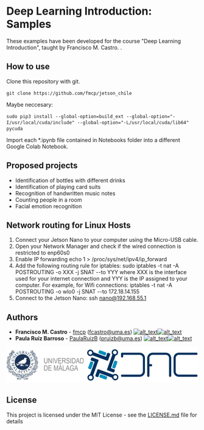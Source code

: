 # Deep Learning Introduction: Samples

These examples have been developed for the course "Deep Learning Introduction", taught by Francisco M. Castro. .


## How to use

Clone this repository with git.

```
git clone https://github.com/fmcp/jetson_chile
```

Maybe neccesary:
```
sudo pip3 install --global-option=build_ext --global-option="-I/usr/local/cuda/include" --global-option="-L/usr/local/cuda/lib64" pycuda
```

Import each *.ipynb file contained in Notebooks folder into a different Google Colab Notebook.

## Proposed projects
* Identification of bottles with different drinks
* Identification of playing card suits
* Recognition of handwritten music notes
* Counting people in a room
* Facial emotion recognition

## Network routing for Linux Hosts
1. Connect your Jetson Nano to your computer using the Micro-USB cable.
2. Open your Network Manager and check if the wired connection is restricted to enp60s0
3. Enable IP forwarding echo 1 > /proc/sys/net/ipv4/ip_forward
4. Add the following routing rule for iptables: sudo iptables -t nat -A POSTROUTING -o XXX -j SNAT --to YYY where XXX is the interface used for your internet connection and YYY is the IP assigned to your computer. For example, for Wifi connections: iptables -t nat -A POSTROUTING -o wlo0 -j SNAT --to 172.18.14.155
5. Connect to the Jetson Nano: ssh nano@192.168.55.1

## Authors

* **Francisco M. Castro** - [fmcp](https://github.com/fmcp) (fcastro@uma.es) [<img alt="alt_text" width="15px" src="https://cdn-icons-png.flaticon.com/512/174/174857.png" />](https://www.linkedin.com/in/francisco-manuel-castro-pay%C3%A1n-5099248b/)[<img alt="alt_text" width="15px" src="https://upload.wikimedia.org/wikipedia/commons/c/c7/Google_Scholar_logo.svg" />](https://scholar.google.es/citations?hl=es&user=xXZz8m4AAAAJ)
* **Paula Ruíz Barroso** - [PaulaRuizB](https://github.com/PaulaRuizB) (pruizb@uma.es) [<img alt="alt_text" width="15px" src="https://cdn-icons-png.flaticon.com/512/174/174857.png" />](https://www.linkedin.com/in/paula-ruiz-barroso/)[<img alt="alt_text" width="15px" src="https://upload.wikimedia.org/wikipedia/commons/c/c7/Google_Scholar_logo.svg" />](https://scholar.google.es/citations?user=w40SudQAAAAJ&hl=es&oi=ao)

![logo](./img/logos.jpg)

## License

This project is licensed under the MIT License - see the [LICENSE.md](LICENSE.md) file for details
 
